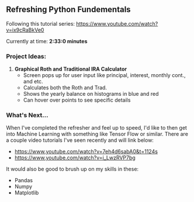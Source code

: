 Refreshing Python Fundementals
------------------------------

Following this tutorial series: https://www.youtube.com/watch?v=ix9cRaBkVe0

Currently at time: **2:33:0 minutes**


### Project Ideas:
1. **Graphical Roth and Traditional IRA Calculator**
    -  Screen pops up for user input like principal, interest, monthly cont., and etc.
    - Calculates both the Roth and Trad.
    - Shows the yearly balance on histograms in blue and red
    - Can hover over points to see specific details

### What's Next...

When I've completed the refresher and feel up to speed, I'd like to then get into Machine
Learning with something like Tensor Flow or similar. There are a couple video tutorials I've
seen recently and will link below:
- https://www.youtube.com/watch?v=7eh4d6sabA0&t=1124s
- https://www.youtube.com/watch?v=i_LwzRVP7bg

It would also be good to brush up on my skills in these:
- Pandas
- Numpy
- Matplotlib